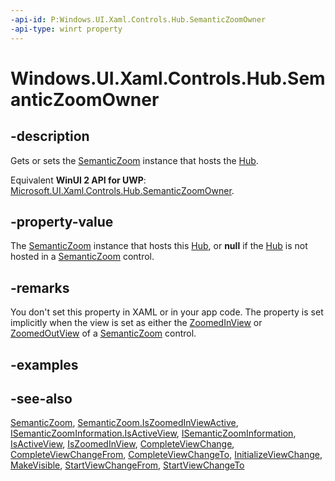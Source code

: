 ```yaml
---
-api-id: P:Windows.UI.Xaml.Controls.Hub.SemanticZoomOwner
-api-type: winrt property
---
```


<!-- Property syntax
public Windows.UI.Xaml.Controls.SemanticZoom SemanticZoomOwner { get;  set; }
-->

# Windows.UI.Xaml.Controls.Hub.SemanticZoomOwner

## -description
Gets or sets the [SemanticZoom](semanticzoom.md) instance that hosts the [Hub](hub.md).

Equivalent **WinUI 2 API for UWP**: [Microsoft.UI.Xaml.Controls.Hub.SemanticZoomOwner](/windows/winui/api/microsoft.ui.xaml.controls.hub.semanticzoomowner).

## -property-value
The [SemanticZoom](semanticzoom.md) instance that hosts this [Hub](hub.md), or **null** if the [Hub](hub.md) is not hosted in a [SemanticZoom](semanticzoom.md) control.

## -remarks
You don't set this property in XAML or in your app code. The property is set implicitly when the view is set as either the [ZoomedInView](semanticzoom_zoomedinview.md) or [ZoomedOutView](semanticzoom_zoomedoutview.md) of a [SemanticZoom](semanticzoom.md) control.

## -examples

## -see-also
[SemanticZoom](semanticzoom.md), [SemanticZoom.IsZoomedInViewActive](semanticzoom_iszoomedinviewactive.md), [ISemanticZoomInformation.IsActiveView](isemanticzoominformation_isactiveview.md), [ISemanticZoomInformation](isemanticzoominformation.md), [IsActiveView](hub_isactiveview.md), [IsZoomedInView](hub_iszoomedinview.md), [CompleteViewChange](hub_completeviewchange_1917507883.md), [CompleteViewChangeFrom](hub_completeviewchangefrom_788425485.md), [CompleteViewChangeTo](hub_completeviewchangeto_41306206.md), [InitializeViewChange](hub_initializeviewchange_1165335344.md), [MakeVisible](hub_makevisible_1148837317.md), [StartViewChangeFrom](hub_startviewchangefrom_1386295791.md), [StartViewChangeTo](hub_startviewchangeto_1504058226.md)
